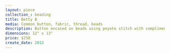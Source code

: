 ```yaml
---
layout: piece
collection_: beading
title: Betty B
media: Common button, fabric, thread, beads
description: Button encased on beads using peyote stitch with complimentary quilted fabric matted in a glassed maple frame 2" in depth.
dimensions: 12" x 13"
price: $250
create_date: 2012
---
```


